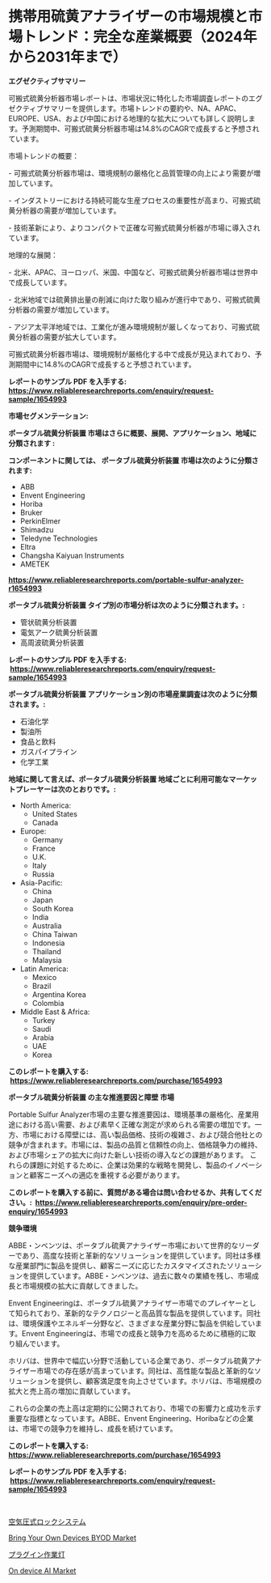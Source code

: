 <p><h1>携帯用硫黄アナライザーの市場規模と市場トレンド：完全な産業概要（2024年から2031年まで）</h1></p><p><strong>エグゼクティブサマリー</strong></p>
<p><p>可搬式硫黄分析器市場レポートは、市場状況に特化した市場調査レポートのエグゼクティブサマリーを提供します。市場トレンドの要約や、NA、APAC、EUROPE、USA、および中国における地理的な拡大についても詳しく説明します。予測期間中、可搬式硫黄分析器市場は14.8%のCAGRで成長すると予想されています。</p><p>市場トレンドの概要：</p><p>- 可搬式硫黄分析器市場は、環境規制の厳格化と品質管理の向上により需要が増加しています。</p><p>- インダストリーにおける持続可能な生産プロセスの重要性が高まり、可搬式硫黄分析器の需要が増加しています。</p><p>- 技術革新により、よりコンパクトで正確な可搬式硫黄分析器が市場に導入されています。</p><p>地理的な展開：</p><p>- 北米、APAC、ヨーロッパ、米国、中国など、可搬式硫黄分析器市場は世界中で成長しています。</p><p>- 北米地域では硫黄排出量の削減に向けた取り組みが進行中であり、可搬式硫黄分析器の需要が増加しています。</p><p>- アジア太平洋地域では、工業化が進み環境規制が厳しくなっており、可搬式硫黄分析器の需要が拡大しています。</p><p>可搬式硫黄分析器市場は、環境規制が厳格化する中で成長が見込まれており、予測期間中に14.8%のCAGRで成長すると予想されています。</p></p>
<p><strong>レポートのサンプル PDF を入手する: <a href="https://www.reliableresearchreports.com/enquiry/request-sample/1654993">https://www.reliableresearchreports.com/enquiry/request-sample/1654993</a></strong></p>
<p><strong>市場セグメンテーション:</strong></p>
<p><strong> ポータブル硫黄分析装置 市場はさらに概要、展開、アプリケーション、地域に分類されます :</strong></p>
<p><strong>コンポーネントに関しては、 ポータブル硫黄分析装置 市場は次のように分類されます: &nbsp;</strong></p>
<p><ul><li>ABB</li><li>Envent Engineering</li><li>Horiba</li><li>Bruker</li><li>PerkinElmer</li><li>Shimadzu</li><li>Teledyne Technologies</li><li>Eltra</li><li>Changsha Kaiyuan Instruments</li><li>AMETEK</li></ul></p>
<p><strong><a href="https://www.reliableresearchreports.com/portable-sulfur-analyzer-r1654993">https://www.reliableresearchreports.com/portable-sulfur-analyzer-r1654993</a></strong></p>
<p><strong> ポータブル硫黄分析装置 タイプ別の市場分析は次のように分類されます。:</strong></p>
<p><ul><li>管状硫黄分析装置</li><li>電気アーク硫黄分析装置</li><li>高周波硫黄分析装置</li></ul></p>
<p><strong>レポートのサンプル PDF を入手する: &nbsp;<a href="https://www.reliableresearchreports.com/enquiry/request-sample/1654993">https://www.reliableresearchreports.com/enquiry/request-sample/1654993</a></strong></p>
<p><strong> ポータブル硫黄分析装置 アプリケーション別の市場産業調査は次のように分類されます。:</strong></p>
<p><ul><li>石油化学</li><li>製油所</li><li>食品と飲料</li><li>ガスパイプライン</li><li>化学工業</li></ul></p>
<p><strong>地域に関して言えば、ポータブル硫黄分析装置 地域ごとに利用可能なマーケットプレーヤーは次のとおりです。:</strong></p>
<p><ul>
    <li>
        North America:
        <ul>
            <li>United States</li>
            <li>Canada</li>
        </ul>
    </li>
    <li>
        Europe:
        <ul>
            <li>Germany</li>
            <li>France</li>
            <li>U.K.</li>
            <li>Italy</li>
            <li>Russia</li>
        </ul>
    </li>
    <li>
        Asia-Pacific:
        <ul>
            <li>China</li>
            <li>Japan</li>
            <li>South Korea</li>
            <li>India</li>
            <li>Australia</li>
            <li>China Taiwan</li>
            <li>Indonesia</li>
            <li>Thailand</li>
            <li>Malaysia</li>
        </ul>
    </li>
    <li>
        Latin America:
        <ul>
            <li>Mexico</li>
            <li>Brazil</li>
            <li>Argentina Korea</li>
            <li>Colombia</li>
        </ul>
    </li>
    <li>
        Middle East & Africa:
        <ul>
            <li>Turkey</li>
            <li>Saudi</li>
            <li>Arabia</li>
            <li>UAE</li>
            <li>Korea</li>
        </ul>
    </li>
    </ul></p>
<p><strong>このレポートを購入する: &nbsp;<a href="https://www.reliableresearchreports.com/purchase/1654993">https://www.reliableresearchreports.com/purchase/1654993</a></strong></p>
<p><strong>ポータブル硫黄分析装置 の主な推進要因と障壁 市場</strong></p>
<p><p>Portable Sulfur Analyzer市場の主要な推進要因は、環境基準の厳格化、産業用途における高い需要、および素早く正確な測定が求められる需要の増加です。一方、市場における障壁には、高い製品価格、技術の複雑さ、および競合他社との競争が含まれます。市場には、製品の品質と信頼性の向上、価格競争力の維持、および市場シェアの拡大に向けた新しい技術の導入などの課題があります。 これらの課題に対処するために、企業は効果的な戦略を開発し、製品のイノベーションと顧客ニーズへの適応を重視する必要があります。</p></p>
<p><strong>このレポートを購入する前に、質問がある場合は問い合わせるか、共有してください。:&nbsp; <a href="https://www.reliableresearchreports.com/enquiry/pre-order-enquiry/1654993">https://www.reliableresearchreports.com/enquiry/pre-order-enquiry/1654993</a></strong></p>
<p><strong>競争環境</strong></p>
<p><p>ABBE・ンベンツは、ポータブル硫黄アナライザー市場において世界的なリーダーであり、高度な技術と革新的なソリューションを提供しています。同社は多様な産業部門に製品を提供し、顧客ニーズに応じたカスタマイズされたソリューションを提供しています。ABBE・ンベンツは、過去に数々の業績を残し、市場成長と市場規模の拡大に貢献してきました。</p><p>Envent Engineeringは、ポータブル硫黄アナライザー市場でのプレイヤーとして知られており、革新的なテクノロジーと高品質な製品を提供しています。同社は、環境保護やエネルギー分野など、さまざまな産業分野に製品を供給しています。Envent Engineeringは、市場での成長と競争力を高めるために積極的に取り組んでいます。</p><p>ホリバは、世界中で幅広い分野で活動している企業であり、ポータブル硫黄アナライザー市場での存在感が高まっています。同社は、高性能な製品と革新的なソリューションを提供し、顧客満足度を向上させています。ホリバは、市場規模の拡大と売上高の増加に貢献しています。</p><p>これらの企業の売上高は定期的に公開されており、市場での影響力と成功を示す重要な指標となっています。ABBE、Envent Engineering、Horibaなどの企業は、市場での競争力を維持し、成長を続けています。</p></p>
<p><strong>このレポートを購入する: &nbsp; <a href="https://www.reliableresearchreports.com/purchase/1654993">https://www.reliableresearchreports.com/purchase/1654993</a></strong></p>
<p><strong>レポートのサンプル PDF を入手する: &nbsp;<a href="https://www.reliableresearchreports.com/enquiry/request-sample/1654993">https://www.reliableresearchreports.com/enquiry/request-sample/1654993</a></strong><strong></strong></p>
<p>&nbsp;</p>
<p><p><a href="https://github.com/TerrellConn/Market-Research-Report-List-1/blob/main/513386775826.md">空気圧式ロックシステム</a></p><p><a href="https://github.com/SheilaBruen2023/Market-Research-Report-List-1/blob/main/bring-your-own-devices-byod-market.md">Bring Your Own Devices BYOD Market</a></p><p><a href="https://github.com/schmahlson/Market-Research-Report-List-1/blob/main/509410175825.md">プラグイン作業灯</a></p><p><a href="https://github.com/lataunyatinikmelvin59ilbd0dv/Market-Research-Report-List-2/blob/main/on-device-ai-market.md">On device AI Market</a></p></p>